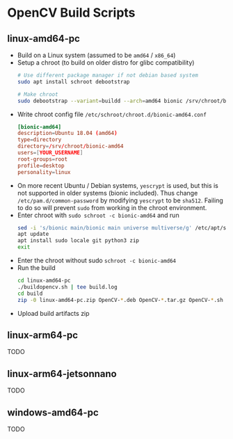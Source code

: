 # OpenCV Build Scripts

## linux-amd64-pc

- Build on a Linux system (assumed to be `amd64` / `x86_64`)
- Setup a chroot (to build on older distro for glibc compatibility)
    ```sh
    # Use different package manager if not debian based system
    sudo apt install schroot debootstrap

    # Make chroot
    sudo debootstrap --variant=buildd --arch=amd64 bionic /srv/chroot/bionic-amd64 http://archive.ubuntu.com/ubuntu/
    ```
- Write chroot config file `/etc/schroot/chroot.d/bionic-amd64.conf`
    ```conf
    [bionic-amd64]
    description=Ubuntu 18.04 (amd64)
    type=directory
    directory=/srv/chroot/bionic-amd64
    users=[YOUR_USERNAME]
    root-groups=root
    profile=desktop
    personality=linux
    ```
- On more recent Ubuntu / Debian systems, `yescrypt` is used, but this is not supported in older systems (bionic included). Thus change `/etc/pam.d/common-password` by modifying `yescrypt` to be `sha512`. Failing to do so will prevent `sudo` from working in the chroot environment.
- Enter chroot with `sudo schroot -c bionic-amd64` and run
    ```sh
    sed -i 's/bionic main/bionic main universe multiverse/g' /etc/apt/sources.list
    apt update
    apt install sudo locale git python3 zip
    exit
    ```
- Enter the chroot without sudo `schroot -c bionic-amd64`
- Run the build
    ```sh
    cd linux-amd64-pc
    ./buildopencv.sh | tee build.log
    cd build
    zip -0 linux-amd64-pc.zip OpenCV-*.deb OpenCV-*.tar.gz OpenCV-*.sh
    ```
- Upload build artifacts zip



## linux-arm64-pc

TODO


## linux-arm64-jetsonnano

TODO


## windows-amd64-pc

TODO